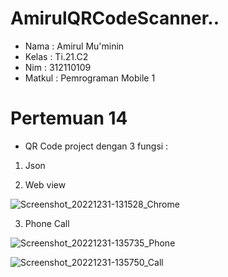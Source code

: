# AmirulQRCodeScanner..

* Nama : Amirul Mu'minin
* Kelas : Ti.21.C2
* Nim : 312110109
* Matkul : Pemrograman Mobile 1

# Pertemuan 14
* QR Code project dengan 3 fungsi :
 1. Json
 
 2. Web view
 
 ![Screenshot_20221231-131528_Chrome](https://user-images.githubusercontent.com/116171779/210173021-d2c78c68-cdae-4f88-acaa-8f5273268946.jpg)

3. Phone Call

![Screenshot_20221231-135735_Phone](https://user-images.githubusercontent.com/116171779/210173052-3c9bcb53-a294-413b-93e3-7f2350c6fa1e.jpg)

![Screenshot_20221231-135750_Call](https://user-images.githubusercontent.com/116171779/210173060-9b11dbf2-f689-4959-a354-76dea24c26b8.jpg)

